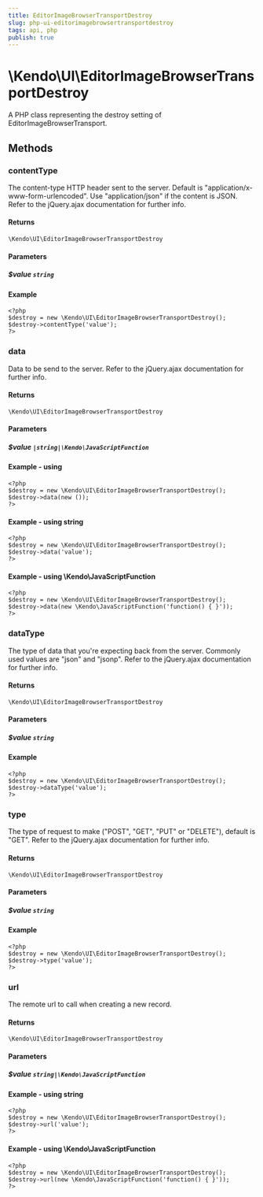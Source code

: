 ```yaml
---
title: EditorImageBrowserTransportDestroy
slug: php-ui-editorimagebrowsertransportdestroy
tags: api, php
publish: true
---
```


# \Kendo\UI\EditorImageBrowserTransportDestroy

A PHP class representing the destroy setting of EditorImageBrowserTransport.


## Methods

### contentType
The content-type HTTP header sent to the server. Default is "application/x-www-form-urlencoded". Use "application/json" if the content is JSON.
Refer to the jQuery.ajax documentation for further info.

#### Returns
`\Kendo\UI\EditorImageBrowserTransportDestroy`

#### Parameters

##### $value `string`



#### Example 
    <?php
    $destroy = new \Kendo\UI\EditorImageBrowserTransportDestroy();
    $destroy->contentType('value');
    ?>

### data
Data to be send to the server.
Refer to the jQuery.ajax documentation for further info.

#### Returns
`\Kendo\UI\EditorImageBrowserTransportDestroy`

#### Parameters

##### $value `|string|\Kendo\JavaScriptFunction`



#### Example  - using 
    <?php
    $destroy = new \Kendo\UI\EditorImageBrowserTransportDestroy();
    $destroy->data(new ());
    ?>

#### Example  - using string
    <?php
    $destroy = new \Kendo\UI\EditorImageBrowserTransportDestroy();
    $destroy->data('value');
    ?>

#### Example  - using \Kendo\JavaScriptFunction
    <?php
    $destroy = new \Kendo\UI\EditorImageBrowserTransportDestroy();
    $destroy->data(new \Kendo\JavaScriptFunction('function() { }'));
    ?>

### dataType
The type of data that you're expecting back from the server. Commonly used values are "json" and "jsonp".
Refer to the jQuery.ajax documentation for further info.

#### Returns
`\Kendo\UI\EditorImageBrowserTransportDestroy`

#### Parameters

##### $value `string`



#### Example 
    <?php
    $destroy = new \Kendo\UI\EditorImageBrowserTransportDestroy();
    $destroy->dataType('value');
    ?>

### type
The type of request to make ("POST", "GET", "PUT" or "DELETE"), default is "GET".
Refer to the jQuery.ajax documentation for further info.

#### Returns
`\Kendo\UI\EditorImageBrowserTransportDestroy`

#### Parameters

##### $value `string`



#### Example 
    <?php
    $destroy = new \Kendo\UI\EditorImageBrowserTransportDestroy();
    $destroy->type('value');
    ?>

### url
The remote url to call when creating a new record.

#### Returns
`\Kendo\UI\EditorImageBrowserTransportDestroy`

#### Parameters

##### $value `string|\Kendo\JavaScriptFunction`



#### Example  - using string
    <?php
    $destroy = new \Kendo\UI\EditorImageBrowserTransportDestroy();
    $destroy->url('value');
    ?>

#### Example  - using \Kendo\JavaScriptFunction
    <?php
    $destroy = new \Kendo\UI\EditorImageBrowserTransportDestroy();
    $destroy->url(new \Kendo\JavaScriptFunction('function() { }'));
    ?>

 
